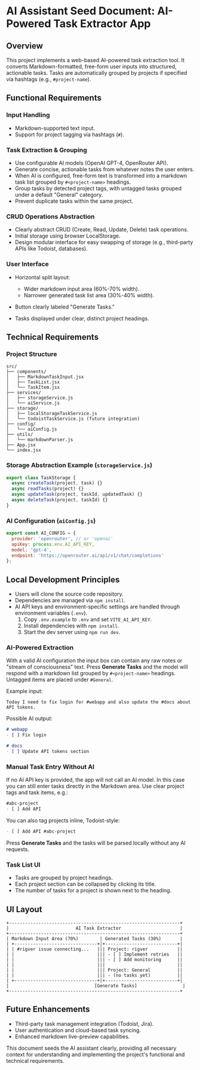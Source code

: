# AI Assistant Seed Document: AI-Powered Task Extractor App

## Overview

This project implements a web-based AI-powered task extraction tool. It converts Markdown-formatted, free-form user inputs into structured, actionable tasks. Tasks are automatically grouped by projects if specified via hashtags (e.g., `#project-name`).

## Functional Requirements

### Input Handling

* Markdown-supported text input.
* Support for project tagging via hashtags (`#`).

### Task Extraction & Grouping

* Use configurable AI models (OpenAI GPT-4, OpenRouter API).
* Generate concise, actionable tasks from whatever notes the user enters.
* When AI is configured, free-form text is transformed into a markdown task list grouped by `#<project-name>` headings.
* Group tasks by detected project tags, with untagged tasks grouped under a default "General" category.
* Prevent duplicate tasks within the same project.

### CRUD Operations Abstraction

* Clearly abstract CRUD (Create, Read, Update, Delete) task operations.
* Initial storage using browser LocalStorage.
* Design modular interface for easy swapping of storage (e.g., third-party APIs like Todoist, databases).

### User Interface

* Horizontal split layout:

  * Wider markdown input area (60%-70% width).
  * Narrower generated task list area (30%-40% width).
* Button clearly labeled "Generate Tasks."
* Tasks displayed under clear, distinct project headings.

## Technical Requirements

### Project Structure

```
src/
├── components/
│   ├── MarkdownTaskInput.jsx
│   ├── TaskList.jsx
│   └── TaskItem.jsx
├── services/
│   ├── storageService.js
│   └── aiService.js
├── storage/
│   ├── localStorageTaskService.js
│   └── todoistTaskService.js (future integration)
├── config/
│   └── aiConfig.js
├── utils/
│   └── markdownParser.js
├── App.jsx
└── index.jsx
```

### Storage Abstraction Example (`storageService.js`)

```javascript
export class TaskStorage {
  async createTask(project, task) {}
  async readTasks(project) {}
  async updateTask(project, taskId, updatedTask) {}
  async deleteTask(project, taskId) {}
}
```

### AI Configuration (`aiConfig.js`)

```javascript
export const AI_CONFIG = {
  provider: 'openrouter', // or 'openai'
  apiKey: process.env.AI_API_KEY,
  model: 'gpt-4',
  endpoint: 'https://openrouter.ai/api/v1/chat/completions'
};
```

## Local Development Principles

* Users will clone the source code repository.
* Dependencies are managed via `npm install`.
* AI API keys and environment-specific settings are handled through environment variables (`.env`).
  1. Copy `.env.example` to `.env` and set `VITE_AI_API_KEY`.
  2. Install dependencies with `npm install`.
  3. Start the dev server using `npm run dev`.

### AI-Powered Extraction

With a valid AI configuration the input box can contain any raw notes or "stream
of consciousness" text. Press **Generate Tasks** and the model will respond with
a markdown list grouped by `#<project-name>` headings. Untagged items are placed
under `#General`.

Example input:

```text
Today I need to fix login for #webapp and also update the #docs about API tokens.
```

Possible AI output:

```markdown
# webapp
- [ ] Fix login

# docs
- [ ] Update API tokens section
```

### Manual Task Entry Without AI

If no AI API key is provided, the app will not call an AI model. In this case you
can still enter tasks directly in the Markdown area. Use clear project tags and
task items, e.g.:

```markdown
#abc-project
- [ ] Add API
```

You can also tag projects inline, Todoist-style:

```markdown
- [ ] Add API #abc-project
```

Press **Generate Tasks** and the tasks will be parsed locally without any AI
requests.

### Task List UI

* Tasks are grouped by project headings.
* Each project section can be collapsed by clicking its title.
* The number of tasks for a project is shown next to the heading.

## UI Layout

```
+----------------------------------------------------------------+
|                         AI Task Extractor                      |
+----------------------------------------------------------------+
| Markdown Input Area (70%)        | Generated Tasks (30%)       |
| +-------------------------------+|+---------------------------+|
| | #rigver issue connecting...   ||| Project: rigver           ||
| |                               ||| - [ ] Implement retries   ||
| |                               ||| - [ ] Add monitoring      ||
| |                               |||                           ||
| |                               ||| Project: General          ||
| |                               ||| - (no tasks yet)          ||
| +-------------------------------+|+---------------------------+|
|                                [Generate Tasks]                 |
+----------------------------------------------------------------+
```

## Future Enhancements

* Third-party task management integration (Todoist, Jira).
* User authentication and cloud-based task syncing.
* Enhanced markdown live-preview capabilities.

This document seeds the AI assistant clearly, providing all necessary context for understanding and implementing the project's functional and technical requirements.
